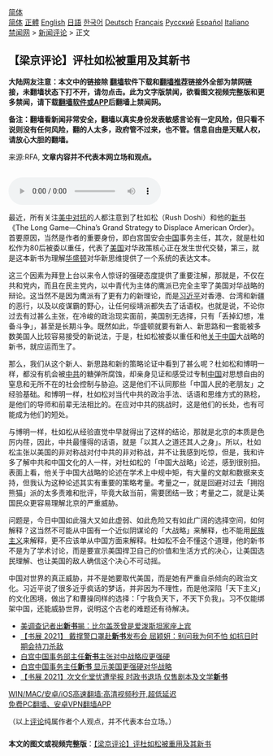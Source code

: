 <!-- 面包屑导航 --> <div class="breadcrumb"><!-- GTranslate: https://gtranslate.io/ -->  <div class="switcher notranslate">  <div class="selected">  <a href="#" onclick="return false;"> 简体</a>  </div>  <div class="option">  <a href="https://www.bannedbook.org" onclick="doGTranslate('zh-CN|zh-CN');jQuery('div.switcher div.selected a').html(jQuery(this).html());return false;" title="简体中文" class="nturl selected"> 简体</a>  <a href="https://www.bannedbook.org/zh-tw/" onclick="doGTranslate('zh-CN|zh-TW');jQuery('div.switcher div.selected a').html(jQuery(this).html());return false;" title="繁體中文" class="nturl"> 正體</a>  <a href="https://www.bannedbook.org/en/" onclick="doGTranslate('zh-CN|en');jQuery('div.switcher div.selected a').html(jQuery(this).html());return false;" title="English" class="nturl"> English</a>  <a href="https://www.bannedbook.org/ja/" onclick="doGTranslate('zh-CN|ja');jQuery('div.switcher div.selected a').html(jQuery(this).html());return false;" title="日本語" class="nturl"> 日語</a>  <a href="https://www.bannedbook.org/ko/" onclick="doGTranslate('zh-CN|ko');jQuery('div.switcher div.selected a').html(jQuery(this).html());return false;" title="한국어" class="nturl"> 한국어</a>  <a href="https://www.bannedbook.org/de/" onclick="doGTranslate('zh-CN|de');jQuery('div.switcher div.selected a').html(jQuery(this).html());return false;" title="Deutsch" class="nturl"> Deutsch</a>  <a href="https://www.bannedbook.org/fr/" onclick="doGTranslate('zh-CN|fr');jQuery('div.switcher div.selected a').html(jQuery(this).html());return false;" title="Français" class="nturl"> Français</a>  <a href="https://www.bannedbook.org/ru/" onclick="doGTranslate('zh-CN|ru');jQuery('div.switcher div.selected a').html(jQuery(this).html());return false;" title="Русский" class="nturl"> Русский</a>  <a href="https://www.bannedbook.org/es/" onclick="doGTranslate('zh-CN|es');jQuery('div.switcher div.selected a').html(jQuery(this).html());return false;" title="Español" class="nturl"> Español</a>  <a href="https://www.bannedbook.org/it/" onclick="doGTranslate('zh-CN|it');jQuery('div.switcher div.selected a').html(jQuery(this).html());return false;" title="Italiano" class="nturl"> Italiano</a>  </div>  </div>      <div class='breadcrumb-sub'><!-- Breadcrumb NavXT 6.3.0 --> <a href="https://www.bannedbook.org/" class="home">禁闻网</a> &gt; <a href="https://www.bannedbook.org/bnews/comments/" class="category">新闻评论</a> &gt; 正文</div></div><h2>【梁京评论】评杜如松被重用及其新书</h2> <p class="notice"><b>大陆网友注意：本文中的链接除 <a href="https://github.com/bannedbook/fanqiang" >翻墙</a>软件下载和<a href="https://github.com/killgcd/justmysocks/blob/master/README.md">翻墙推荐</a>链接外全部为禁网链接，未翻墙状态下打不开，请勿点击。此为文字版禁闻，欲看图文视频完整版和更多禁闻，请下载<a href="https://github.com/bannedbook/fanqiang">翻墙软件或APP</a>后翻墙上禁闻网。</p><p>备注：翻墙看新闻非常安全，翻墙以真实身份发表敏感言论有一定风险，但只看不说则没有任何风险，翻的人太多，政府管不过来，也不管。信息自由是天赋人权，请放心大胆的翻墙。</b></p>  <div class="entry"> <p>来源:RFA, <strong>文章内容并不代表本网立场和观点。</strong></p> <p><br /> <audio controls="controls" preload="metadata" src="https://www.rfa.org/cantonese/commentaries/lj/com-07202021075324.html/@@stream" type="audio/mpeg"><br /> </audio></p>  <p>最近，所有关注<a href="https://www.bannedbook.org/bnews/tag/%E7%BE%8E%E4%B8%AD%E5%AF%B9%E6%8A%97/" class="st_tag internal_tag" rel="tag" title="标签 美中对抗 下的日志">美中对抗</a>的人都注意到了杜如松（Rush Doshi）和他的<a href="https://www.bannedbook.org/bnews/tag/%E6%96%B0%E4%B9%A6/" class="st_tag internal_tag" rel="tag" title="标签 新书 下的日志">新书</a>《The Long Game—China’s Grand Strategy to Displace American Order》。首要原因，当然是作者的重要身份，即白宫国安会<span class='wp_keywordlink_affiliate'><a href="https://www.bannedbook.org/" title="中国" target="_blank">中国</a></span>事务主任，其次，就是杜如松作为80后被委以重任，代表了<a href="https://www.bannedbook.org/bnews/tag/%e7%be%8e%e5%9b%bd/" class="st_tag internal_tag" rel="tag" title="标签 美国 下的日志">美国</a>对华政策核心正在发生世代交替，第三，就是这本新书为理解<a href="https://www.bannedbook.org/bnews/tag/%e5%8d%8e%e7%9b%9b%e9%a1%bf/" class="st_tag internal_tag" rel="tag" title="标签 华盛顿 下的日志">华盛顿</a>对华新思维提供了一个系统的表达文本。</p> <p>这三个因素为拜登上台以来令人惊讶的强硬态度提供了重要注解，那就是，不仅在共和党内，而且在民主党内，以中青代为主体的鹰派已完全主宰了美国对华战略的辩论。这当然不是因为鹰派有了更有力的新理论，而是<a href="https://www.bannedbook.org/bnews/tag/%e4%b9%a0%e8%bf%91%e5%b9%b3/" class="st_tag internal_tag" rel="tag" title="标签 习近平 下的日志">习近平</a>对香港、台湾和新疆的恶行，以及以疫谋霸的野心，让任何绥靖派都失去了话语权。也就是说，不论你过去有过甚么主张，在冷峻的政治现实面前，美国别无选择，只有「丢掉幻想，准备斗争」，甚至是长期斗争。既然如此，华盛顿就要有新人、新思路和一套能被多数美国人比较容易接受的新说法，于是，杜如松被委以重任和他<span class='wp_keywordlink'><a href="https://www.bannedbook.org/forum2/topic19.html" title="关于中国的一百个常识" target="_blank">关于中国</a></span>大战略的新书，就应运而生了。</p>  <p>那么，我们从这个新人、新思路和新的策略论证中看到了甚么呢？杜如松和博明一样，都没有机会被<a href="https://www.bannedbook.org/bnews/tag/%e4%b8%ad%e5%85%b1/" class="st_tag internal_tag" rel="tag" title="标签 中共 下的日志">中共</a>的糖弹所腐蚀，却亲身见证和感受过专制<a href="https://www.bannedbook.org/bnews/tag/%E4%B8%AD%E5%9B%BD/" class="st_tag internal_tag" rel="tag" title="标签 中国 下的日志">中国</a>对思想自由的窒息和无所不在的社会控制与胁迫。这是他们不认同那些「中国人民的老朋友」之经验基础。和博明一样，杜如松对当代中共的政治手法、话语和思维方式的熟稔，是他们的导师和前辈无法相比的。在应对中共的挑战时，这是他们的长处，也有可能成为他们的短处。</p> <p>与博明一样，杜如松从经验直觉中早就得出了这样的结论，那就是北京的本质是色厉内荏，因此，中共最懂得的话语，就是「以其人之道还其人之身」。所以，杜如松主张以美国的非对称战对付中共的非对称战，并不让我感到吃惊，但是，我和许多了解中共和中国文化的人一样，对杜如松的「中国大战略」论述，感到很别扭。表面上看，他关于中国大战略的论述在学术上中规中矩，有大量的文献和数据来支持，但我认为这种论述其实有重要的策略考量。考量之一，就是回避对过去「拥抱熊猫」派的太多责难和批评，毕竟大敌当前，需要团结一致；考量之二，就是让美国民众更容易理解北京的严重威胁。</p>  <p>问题是，今日中国如此强大又如此虚弱、如此危险又有如此广阔的选择空间，如何解释？这当然不可能从中国有一个近似阴谋论的「大战略」来解释，也不能用<span class='wp_keywordlink'><a href="https://www.bannedbook.org/forum11/topic333.html" title="禁片：民族主义和三座大山" target="_blank">民族主义</a></span>来解释，更不应该单从中国方面来解释。杜如松不会不懂这个道理，他的新书不是为了学术讨论，而是要宣示美国捍卫自己的价值和生活方式的决心，让美国选民理解、也让美国的敌人确信这个决心不可动摇。</p> <p>中国对世界的真正威胁，并不是她要取代美国，而是她有严重自杀倾向的政治文化。习近平说了很多近乎疯话的梦话，并非因为不理性，而是他深陷「天下主义」的文化困境，做出了和曹操同样的选择：「宁我负天下，不天下负我」。习不仅能绑架中国，还能威胁世界，说明这个古老的难题还有待解决。</p>  <ul class='op-related-articles' title='相关阅读'> <li><a href='https://www.bannedbook.org/bnews/comments/20210719/1590040.html' target='_blank'>美调查记者出<b>新书</b>揭：比尔盖茨曾是爱泼斯坦家座上宾</a></li> <li><a href='https://www.bannedbook.org/bnews/comments/20210717/1589056.html' target='_blank'>【书展 2021】 戴撑警口罩赴<b>新书</b>发布会 屈颖妍：别问我为何不怕 如抗日时期会持刀杀敌</a></li> <li><a href='https://www.bannedbook.org/bnews/ssgc/20210715/1587705.html' target='_blank'>白宫中国事务部主任<b>新书</b>主张对中战略应更强硬</a></li> <li><a href='https://www.bannedbook.org/bnews/headline/20210715/1587202.html' target='_blank'>白宫中国事务主任<b>新书</b> 显示美国更强硬对华战略</a></li> <li><a href='https://www.bannedbook.org/bnews/comments/20210713/1585762.html' target='_blank'>【书展 2021】次文化堂忧遭举报 时政书退场 仅售剧本及文学<b>新书</b></a></li> </ul> <p class="texttj"> <a href="https://github.com/bannedbook/fanqiang/wiki/V2ray%E6%9C%BA%E5%9C%BA" target="_blank">WIN/MAC/安卓/iOS高速翻墙:高清视频秒开,超低延迟</a><br/> <a href="https://github.com/bannedbook/fanqiang/wiki/%E7%A6%81%E9%97%BB%E7%BD%91%E5%AE%89%E5%8D%93%E7%BF%BB%E5%A2%99%E6%96%B0%E9%97%BBAPP" target="_blank">免费PC翻墙、安卓VPN翻墙APP</a></p><p>（以上<span class='wp_keywordlink_affiliate'><a href="https://www.bannedbook.org/bnews/comments/" title="新闻评论" target="_blank">评论</a></span>纯属作者个人观点，并不代表本台立场。）</p><a name='sharetosocial'></a>  <div style="margin-bottom:5px;padding-bottom:5px;clear:both"> <div id="archive-pix-1" class="banner-ads"> <!-- AuctionX Display platform tag START --> <div id="26318x728x90x621x_ADSLOT2" clicktrack="%%CLICK_URL_ESC%%"></div> <!-- AuctionX Display platform tag END --> </div> <div id="archive-pix-2" class="banner-ads"> <!-- AuctionX Display platform tag START --> <div id="26315x300x250x621x_ADSLOT2" clicktrack="%%CLICK_URL_ESC%%"></div> <!-- AuctionX Display platform tag END --> </div> </div>  <div id="archive-pix-1" class="banner-ads"> <!-- AuctionX Display platform tag START --> <div id="26318x728x90x621x_ADSLOT3" clicktrack="%%CLICK_URL_ESC%%"></div> <!-- AuctionX Display platform tag END --> </div> <div><b>本文的图文或视频完整版</b>：<a href='https://www.bannedbook.org/bnews/comments/20210721/1591486.html'>【梁京评论】评杜如松被重用及其新书</a></div>  </div><!--END ENTRY--> 